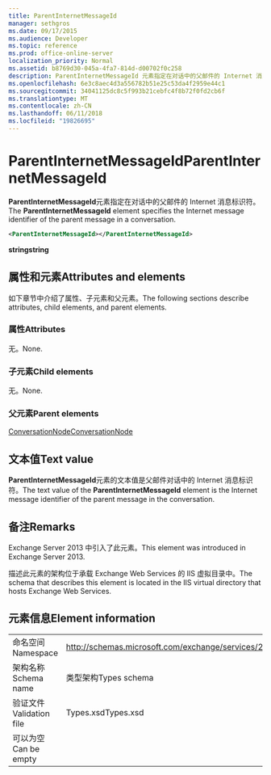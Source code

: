 ```yaml
---
title: ParentInternetMessageId
manager: sethgros
ms.date: 09/17/2015
ms.audience: Developer
ms.topic: reference
ms.prod: office-online-server
localization_priority: Normal
ms.assetid: b8769d30-045a-4fa7-814d-d00702f0c258
description: ParentInternetMessageId 元素指定在对话中的父邮件的 Internet 消息标识符。
ms.openlocfilehash: 6e3c8aec4d3a556782b51e25c53da4f2959e44c1
ms.sourcegitcommit: 34041125dc8c5f993b21cebfc4f8b72f0fd2cb6f
ms.translationtype: MT
ms.contentlocale: zh-CN
ms.lasthandoff: 06/11/2018
ms.locfileid: "19826695"
---
```

# <a name="parentinternetmessageid"></a><span data-ttu-id="aa36f-103">ParentInternetMessageId</span><span class="sxs-lookup"><span data-stu-id="aa36f-103">ParentInternetMessageId</span></span>

<span data-ttu-id="aa36f-104">**ParentInternetMessageId**元素指定在对话中的父邮件的 Internet 消息标识符。</span><span class="sxs-lookup"><span data-stu-id="aa36f-104">The **ParentInternetMessageId** element specifies the Internet message identifier of the parent message in a conversation.</span></span> 
  
```XML
<ParentInternetMessageId></ParentInternetMessageId>
```

<span data-ttu-id="aa36f-105">**string**</span><span class="sxs-lookup"><span data-stu-id="aa36f-105">**string**</span></span>

## <a name="attributes-and-elements"></a><span data-ttu-id="aa36f-106">属性和元素</span><span class="sxs-lookup"><span data-stu-id="aa36f-106">Attributes and elements</span></span>

<span data-ttu-id="aa36f-107">如下章节中介绍了属性、子元素和父元素。</span><span class="sxs-lookup"><span data-stu-id="aa36f-107">The following sections describe attributes, child elements, and parent elements.</span></span>
  
### <a name="attributes"></a><span data-ttu-id="aa36f-108">属性</span><span class="sxs-lookup"><span data-stu-id="aa36f-108">Attributes</span></span>

<span data-ttu-id="aa36f-109">无。</span><span class="sxs-lookup"><span data-stu-id="aa36f-109">None.</span></span>
  
### <a name="child-elements"></a><span data-ttu-id="aa36f-110">子元素</span><span class="sxs-lookup"><span data-stu-id="aa36f-110">Child elements</span></span>

<span data-ttu-id="aa36f-111">无。</span><span class="sxs-lookup"><span data-stu-id="aa36f-111">None.</span></span>
  
### <a name="parent-elements"></a><span data-ttu-id="aa36f-112">父元素</span><span class="sxs-lookup"><span data-stu-id="aa36f-112">Parent elements</span></span>

[<span data-ttu-id="aa36f-113">ConversationNode</span><span class="sxs-lookup"><span data-stu-id="aa36f-113">ConversationNode</span></span>](conversationnode.md)
  
## <a name="text-value"></a><span data-ttu-id="aa36f-114">文本值</span><span class="sxs-lookup"><span data-stu-id="aa36f-114">Text value</span></span>

<span data-ttu-id="aa36f-115">**ParentInternetMessageId**元素的文本值是父邮件对话中的 Internet 消息标识符。</span><span class="sxs-lookup"><span data-stu-id="aa36f-115">The text value of the **ParentInternetMessageId** element is the Internet message identifier of the parent message in the conversation.</span></span> 
  
## <a name="remarks"></a><span data-ttu-id="aa36f-116">备注</span><span class="sxs-lookup"><span data-stu-id="aa36f-116">Remarks</span></span>

<span data-ttu-id="aa36f-117">Exchange Server 2013 中引入了此元素。</span><span class="sxs-lookup"><span data-stu-id="aa36f-117">This element was introduced in Exchange Server 2013.</span></span>
  
<span data-ttu-id="aa36f-118">描述此元素的架构位于承载 Exchange Web Services 的 IIS 虚拟目录中。</span><span class="sxs-lookup"><span data-stu-id="aa36f-118">The schema that describes this element is located in the IIS virtual directory that hosts Exchange Web Services.</span></span>
  
## <a name="element-information"></a><span data-ttu-id="aa36f-119">元素信息</span><span class="sxs-lookup"><span data-stu-id="aa36f-119">Element information</span></span>

|||
|:-----|:-----|
|<span data-ttu-id="aa36f-120">命名空间</span><span class="sxs-lookup"><span data-stu-id="aa36f-120">Namespace</span></span>  <br/> |http://schemas.microsoft.com/exchange/services/2006/types  <br/> |
|<span data-ttu-id="aa36f-121">架构名称</span><span class="sxs-lookup"><span data-stu-id="aa36f-121">Schema name</span></span>  <br/> |<span data-ttu-id="aa36f-122">类型架构</span><span class="sxs-lookup"><span data-stu-id="aa36f-122">Types schema</span></span>  <br/> |
|<span data-ttu-id="aa36f-123">验证文件</span><span class="sxs-lookup"><span data-stu-id="aa36f-123">Validation file</span></span>  <br/> |<span data-ttu-id="aa36f-124">Types.xsd</span><span class="sxs-lookup"><span data-stu-id="aa36f-124">Types.xsd</span></span>  <br/> |
|<span data-ttu-id="aa36f-125">可以为空</span><span class="sxs-lookup"><span data-stu-id="aa36f-125">Can be empty</span></span>  <br/> ||
   

